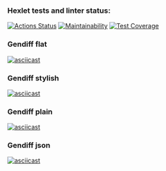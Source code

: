### Hexlet tests and linter status:

[![Actions Status](https://github.com/hal-ras/frontend-project-46/actions/workflows/hexlet-check.yml/badge.svg)](https://github.com/hal-ras/frontend-project-46/actions) [![Maintainability](https://api.codeclimate.com/v1/badges/f5a5e9d495f557593ddc/maintainability)](https://codeclimate.com/github/hal-ras/frontend-project-46/maintainability) [![Test Coverage](https://api.codeclimate.com/v1/badges/f5a5e9d495f557593ddc/test_coverage)](https://codeclimate.com/github/hal-ras/frontend-project-46/test_coverage)

### Gendiff flat

[![asciicast](https://asciinema.org/a/wq01LvEZQNUfRKTwLIjDPNjuB.svg)](https://asciinema.org/a/wq01LvEZQNUfRKTwLIjDPNjuB)

### Gendiff stylish

[![asciicast](https://asciinema.org/a/kTs16FJkTBSwL6eOri0UCsEDR.svg)](https://asciinema.org/a/kTs16FJkTBSwL6eOri0UCsEDR)

### Gendiff plain

[![asciicast](https://asciinema.org/a/O7AFtmg1ih9FDnNZhM8K3VGZ7.svg)](https://asciinema.org/a/O7AFtmg1ih9FDnNZhM8K3VGZ7)

### Gendiff json

[![asciicast](https://asciinema.org/a/WN5SRSgXvGPctNBeHN2CpghVg.svg)](https://asciinema.org/a/WN5SRSgXvGPctNBeHN2CpghVg)

